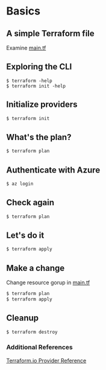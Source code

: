# Basics
## A simple Terraform file
Examine [main.tf](main.tf)  
## Exploring the CLI
```shell script
$ terraform -help
$ terraform init -help
```
## Initialize providers
```sh
$ terraform init
```
## What's the plan?
```sh
$ terraform plan
```
## Authenticate with Azure
```bash
$ az login
```
## Check again
```sh
$ terraform plan
```
## Let's do it
```sh
$ terraform apply
```
## Make a change
Change resource gorup in [main.tf](main.tf)  
```sh
$ terraform plan
$ terraform apply
```
## Cleanup
```sh
$ terraform destroy
```
### Additional References
[Terraform.io Provider Reference](https://www.terraform.io/docs/providers/index.html)
